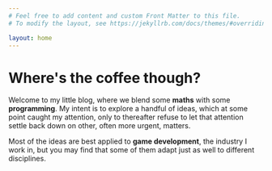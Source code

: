 ```yaml
---
# Feel free to add content and custom Front Matter to this file.
# To modify the layout, see https://jekyllrb.com/docs/themes/#overriding-theme-defaults

layout: home
---
```


<h1>
Where's the coffee though?
</h1>

Welcome to my little blog, where we blend some **maths** with some **programming**. My intent is to explore a handful of ideas, which at some point caught my attention, only to thereafter refuse to let that attention settle back down on other, often more urgent, matters.

Most of the ideas are best applied to **game development**, the industry I work in, but you may find that some of them adapt just as well to different disciplines.